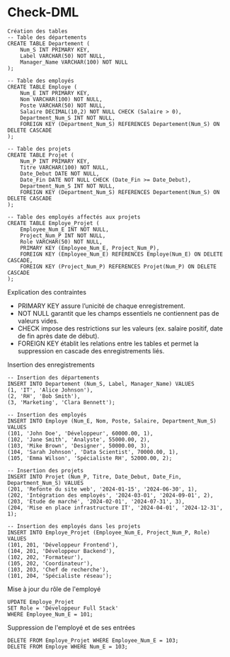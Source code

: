 # Check-DML

```
Création des tables
-- Table des départements
CREATE TABLE Departement (
    Num_S INT PRIMARY KEY,
    Label VARCHAR(50) NOT NULL,
    Manager_Name VARCHAR(100) NOT NULL
);

-- Table des employés
CREATE TABLE Employe (
    Num_E INT PRIMARY KEY,
    Nom VARCHAR(100) NOT NULL,
    Poste VARCHAR(50) NOT NULL,
    Salaire DECIMAL(10,2) NOT NULL CHECK (Salaire > 0),
    Department_Num_S INT NOT NULL,
    FOREIGN KEY (Department_Num_S) REFERENCES Departement(Num_S) ON DELETE CASCADE
);

-- Table des projets
CREATE TABLE Projet (
    Num_P INT PRIMARY KEY,
    Titre VARCHAR(100) NOT NULL,
    Date_Debut DATE NOT NULL,
    Date_Fin DATE NOT NULL CHECK (Date_Fin >= Date_Debut),
    Department_Num_S INT NOT NULL,
    FOREIGN KEY (Department_Num_S) REFERENCES Departement(Num_S) ON DELETE CASCADE
);

-- Table des employés affectés aux projets
CREATE TABLE Employe_Projet (
    Employee_Num_E INT NOT NULL,
    Project_Num_P INT NOT NULL,
    Role VARCHAR(50) NOT NULL,
    PRIMARY KEY (Employee_Num_E, Project_Num_P),
    FOREIGN KEY (Employee_Num_E) REFERENCES Employe(Num_E) ON DELETE CASCADE,
    FOREIGN KEY (Project_Num_P) REFERENCES Projet(Num_P) ON DELETE CASCADE
);

```

Explication des contraintes
- PRIMARY KEY assure l’unicité de chaque enregistrement.
- NOT NULL garantit que les champs essentiels ne contiennent pas de valeurs vides.
- CHECK impose des restrictions sur les valeurs (ex. salaire positif, date de fin après date de début).
- FOREIGN KEY établit les relations entre les tables et permet la suppression en cascade des enregistrements liés.

Insertion des enregistrements

```
-- Insertion des départements
INSERT INTO Departement (Num_S, Label, Manager_Name) VALUES
(1, 'IT', 'Alice Johnson'),
(2, 'RH', 'Bob Smith'),
(3, 'Marketing', 'Clara Bennett');

-- Insertion des employés
INSERT INTO Employe (Num_E, Nom, Poste, Salaire, Department_Num_S) VALUES
(101, 'John Doe', 'Développeur', 60000.00, 1),
(102, 'Jane Smith', 'Analyste', 55000.00, 2),
(103, 'Mike Brown', 'Designer', 50000.00, 3),
(104, 'Sarah Johnson', 'Data Scientist', 70000.00, 1),
(105, 'Emma Wilson', 'Spécialiste RH', 52000.00, 2);

-- Insertion des projets
INSERT INTO Projet (Num_P, Titre, Date_Debut, Date_Fin, Department_Num_S) VALUES
(201, 'Refonte du site web', '2024-01-15', '2024-06-30', 1),
(202, 'Intégration des employés', '2024-03-01', '2024-09-01', 2),
(203, 'Étude de marché', '2024-02-01', '2024-07-31', 3),
(204, 'Mise en place infrastructure IT', '2024-04-01', '2024-12-31', 1);

-- Insertion des employés dans les projets
INSERT INTO Employe_Projet (Employee_Num_E, Project_Num_P, Role) VALUES
(101, 201, 'Développeur Frontend'),
(104, 201, 'Développeur Backend'),
(102, 202, 'Formateur'),
(105, 202, 'Coordinateur'),
(103, 203, 'Chef de recherche'),
(101, 204, 'Spécialiste réseau');

```

Mise à jour du rôle de l'employé

```
UPDATE Employe_Projet
SET Role = 'Développeur Full Stack'
WHERE Employee_Num_E = 101;
```

Suppression de l'employé et de ses entrées

```
DELETE FROM Employe_Projet WHERE Employee_Num_E = 103;
DELETE FROM Employe WHERE Num_E = 103;
```

